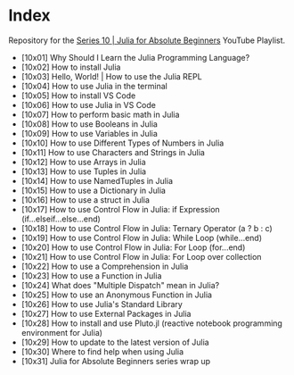 # Index

Repository for the [Series 10 | Julia for Absolute Beginners](https://www.youtube.com/playlist?list=PLhQ2JMBcfAsiu2BjeDuj0OXxD1Or_FjID) YouTube Playlist.

* [10x01] Why Should I Learn the Julia Programming Language?
* [10x02] How to install Julia
* [10x03] Hello, World! | How to use the Julia REPL
* [10x04] How to use Julia in the terminal
* [10x05] How to install VS Code
* [10x06] How to use Julia in VS Code
* [10x07] How to perform basic math in Julia
* [10x08] How to use Booleans in Julia
* [10x09] How to use Variables in Julia
* [10x10] How to use Different Types of Numbers in Julia
* [10x11] How to use Characters and Strings in Julia
* [10x12] How to use Arrays in Julia
* [10x13] How to use Tuples in Julia
* [10x14] How to use NamedTuples in Julia
* [10x15] How to use a Dictionary in Julia
* [10x16] How to use a struct in Julia
* [10x17] How to use Control Flow in Julia: if Expression (if...elseif...else...end)
* [10x18] How to use Control Flow in Julia: Ternary Operator (a ? b : c)
* [10x19] How to use Control Flow in Julia: While Loop (while...end)
* [10x20] How to use Control Flow in Julia: For Loop (for...end)
* [10x21] How to use Control Flow in Julia: For Loop over collection
* [10x22] How to use a Comprehension in Julia
* [10x23] How to use a Function in Julia
* [10x24] What does "Multiple Dispatch" mean in Julia?
* [10x25] How to use an Anonymous Function in Julia
* [10x26] How to use Julia's Standard Library
* [10x27] How to use External Packages in Julia
* [10x28] How to install and use Pluto.jl (reactive notebook programming environment for Julia)
* [10x29] How to update to the latest version of Julia
* [10x30] Where to find help when using Julia
* [10x31] Julia for Absolute Beginners series wrap up
